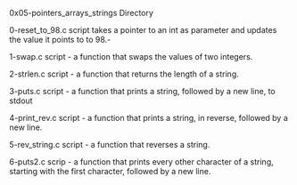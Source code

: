 0x05-pointers_arrays_strings Directory

0-reset_to_98.c script takes a pointer to an int as parameter and updates the value it points to to 98.- 

1-swap.c script - a function that swaps the values of two integers.

2-strlen.c script -  a function that returns the length of a string.

3-puts.c script - a function that prints a string, followed by a new line, to stdout

4-print_rev.c script -  a function that prints a string, in reverse, followed by a new line.

5-rev_string.c script -  a function that reverses a string.

6-puts2.c scrip - a function that prints every other character of a string, starting with the first character, followed by a new line.
